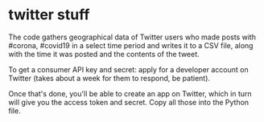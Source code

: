# twitter stuff

The code gathers geographical data of Twitter users who made posts with #corona, #covid19 in a select time period and writes it to a CSV file, along with the time it was posted and the contents of the tweet.

To get a consumer API key and secret: apply for a developer account on Twitter (takes about a week for them to respond, be patient).

Once that's done, you'll be able to create an app on Twitter, which in turn will give you the access token and secret. Copy all those into the Python file.
